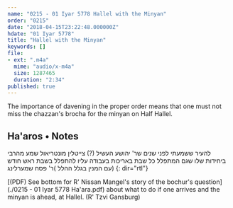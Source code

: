 ```yaml
---
name: "0215 - 01 Iyar 5778 Hallel with the Minyan"
order: "0215"
date: "2018-04-15T23:22:48.000000Z"
hdate: "01 Iyar 5778"
title: "Hallel with the Minyan"
keywords: []
file:
- ext: ".m4a"
  mime: "audio/x-m4a"
  size: 1287465
  duration: "2:34"
published: true
---
```

The importance of davening in the proper order means that one must not miss the chazzan's brocha for the minyan on Half Hallel.

## Ha'aros • Notes
להעיר ששמעתי לפני שנים שר' יהושע העשיל (?) צייטלין מונטריאול שמע מהרבי ביחידות שלו שגם המתפלל כל שבת באריכות בעבודה עליו להתפלל בשבת ראש חודש עם המנין בגלל ההלל
)ר' פסח שמערלינג)
{: dir="rtl"}

[(PDF) See bottom for R' Nissan Mangel's story of the bochur's question](./0215 - 01 Iyar 5778 Ha'ara.pdf) about what to do if one arrives and the minyan is ahead, at Hallel. (R' Tzvi Gansburg)

